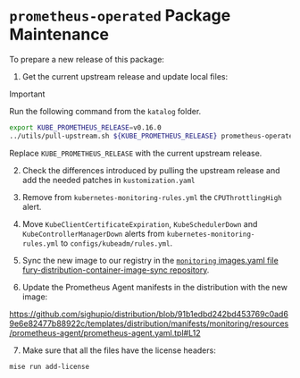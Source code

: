 # `prometheus-operated` Package Maintenance

To prepare a new release of this package:

1. Get the current upstream release and update local files:

> [!IMPORTANT]
> Run the following command from the `katalog` folder.

```bash
export KUBE_PROMETHEUS_RELEASE=v0.16.0
../utils/pull-upstream.sh ${KUBE_PROMETHEUS_RELEASE} prometheus-operated
```

Replace `KUBE_PROMETHEUS_RELEASE` with the current upstream release.

2. Check the differences introduced by pulling the upstream release and add the needed patches in `kustomization.yaml`

3. Remove from `kubernetes-monitoring-rules.yml` the `CPUThrottlingHigh` alert.

4. Move `KubeClientCertificateExpiration`, `KubeSchedulerDown` and `KubeControllerManagerDown` alerts from `kubernetes-monitoring-rules.yml` to `configs/kubeadm/rules.yml`.

5. Sync the new image to our registry in the [`monitoring` images.yaml file fury-distribution-container-image-sync repository](https://github.com/sighupio/fury-distribution-container-image-sync/blob/main/modules/monitoring/images.yml).

6. Update the Prometheus Agent manifests in the distribution with the new image:

https://github.com/sighupio/distribution/blob/91b1edbd242bd453769c0ad69e6e82477b88922c/templates/distribution/manifests/monitoring/resources/prometheus-agent/prometheus-agent.yaml.tpl#L12

7. Make sure that all the files have the license headers:

```bash
mise run add-license
```

